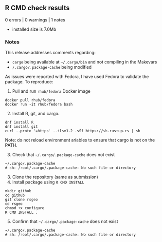 ## R CMD check results

0 errors | 0 warnings | 1 notes

* installed size is  7.0Mb

### Notes

This release addresses comments regarding:

- `cargo` being available at `~/.cargo/bin` and not compiling in the Makevars
- `/.cargo/.package-cache` being modified 

As issues were reported with Fedora, I have used Fedora to validate 
the package. To reproduce: 

1. Pull and run `rhub/fedora` Docker image

```
docker pull rhub/fedora
docker run -it rhub/fedora bash
```

2. Install R, git, and cargo. 

```
dnf install R
dnf install git
curl --proto '=https' --tlsv1.2 -sSf https://sh.rustup.rs | sh
```

Note: do not reload environment ariables to ensure that cargo is not on the PATH.

3. Check that `~/.cargo/.package-cache` does not exist

```
~/.cargo/.package-cache
# sh: /root/.cargo/.package-cache: No such file or directory
```

3. Clone the repository (same as submission)
4. Install package using `R CMD INSTALL`

```
mkdir github
cd github
git clone rsgeo
cd rsgeo
chmod +x configure
R CMD INSTALL .
```

5. Confirm that `~/.cargo/.package-cache` does not exist

```
~/.cargo/.package-cache
# sh: /root/.cargo/.package-cache: No such file or directory
```
